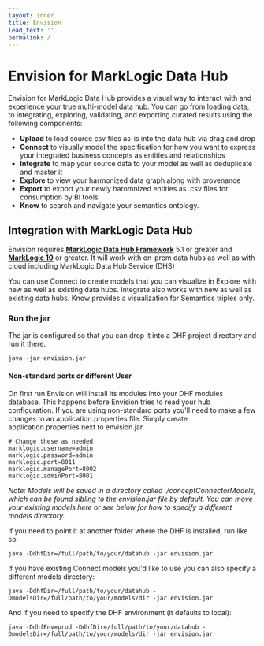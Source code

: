 ```yaml
---
layout: inner
title: Envision
lead_text: ''
permalink: /
---
```


# Envision for MarkLogic Data Hub
<p>Envision for MarkLogic Data Hub provides a visual way to interact with and experience your true multi-model data hub.  You can go from loading data, to integrating, exploring, validating, and exporting curated results using the following components:  </p>

* **Upload** to load source csv files as-is into the data hub via drag and drop
* **Connect** to visually model the specification for how you want to express your integrated business concepts as entities and relationships
* **Integrate** to map your source data to your model as well as deduplicate and master it
* **Explore** to view your harmonized data graph along with provenance
* **Export** to export your newly haromnized entities as .csv files for consumption by BI tools
*  **Know** to search and navigate your semantics ontology.

## Integration with MarkLogic Data Hub
Envision requires **[MarkLogic Data Hub Framework](https://github.com/marklogic/marklogic-data-hub/releases)** 5.1 or greater and **[MarkLogic 10](https://developer.marklogic.com/products/marklogic-server/10.0)** or greater. It will work with on-prem data hubs as well as with cloud including MarkLogic Data Hub Service (DHS)

You can use Connect to create models that you can visualize in Explore with new as well as existing data hubs. Integrate also works with new as well as existing data hubs.  Know provides a visualization for Semantics triples only.
<br>
### Run the jar

The jar is configured so that you can drop it into a DHF project directory and run it there.

`java -jar envision.jar`

#### Non-standard ports or different User
On first run Envision will install its modules into your DHF modules database. This happens before Envision tries to read your hub configuration. If you are using non-standard ports you'll need to make a few changes to an application.properties file. Simply create application.properties next to envision.jar.

```properties
# Change these as needed
marklogic.username=admin
marklogic.password=admin
marklogic.port=8011
marklogic.managePort=8002
marklogic.adminPort=8001
```

_Note: Models will be saved in a directory called ./conceptConnectorModels, which can be found sibling to the envision.jar file by default. You can move your existing models here or see below for how to specify a different models directory._

If you need to point it at another folder where the DHF is installed, run like so:

`java -DdhfDir=/full/path/to/your/datahub -jar envision.jar`

If you have existing Connect models you'd like to use you can also specify a different models directory:

`java -DdhfDir=/full/path/to/your/datahub -DmodelsDir=/full/path/to/your/models/dir -jar envision.jar`

And if you need to specify the DHF environment (it defaults to local):

`java -DdhfEnv=prod -DdhfDir=/full/path/to/your/datahub -DmodelsDir=/full/path/to/your/models/dir -jar envision.jar`
